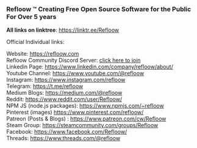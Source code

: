 ### **Refloow ™ Creating Free Open Source Software for the Public For Over 5 years**

**All links on linktree**: https://linktr.ee/Refloow

Official Individual links:

Website: https://refloow.com <br>
Refloow Community Discord Server: [click here to join](discord.gg/4enDY8yhuS) <br>
Linkedin Page: https://www.linkedin.com/company/refloow/about/ <br>
Youtube Channel: https://www.youtube.com/@refloow <br>
Instagram: https://www.instagram.com/refloow <br>
Telegram: https://t.me/refloow <br>
Medium Blogs: https://medium.com/@refloow <br>
Reddit: https://www.reddit.com/user/Refloow/ <br>
NPM JS (node.js packages): https://www.npmjs.com/~refloow <br>
Pinterest (images) https://www.pinterest.com/refloow/ <br>
Patreon (Posts & Blogs) : https://www.patreon.com/cw/Refloow <br>
Steam Group: https://steamcommunity.com/groups/Refloow <br>
Facebook: https://www.facebook.com/Refloow/ <br>
Threads: https://www.threads.com/@refloow <br>
